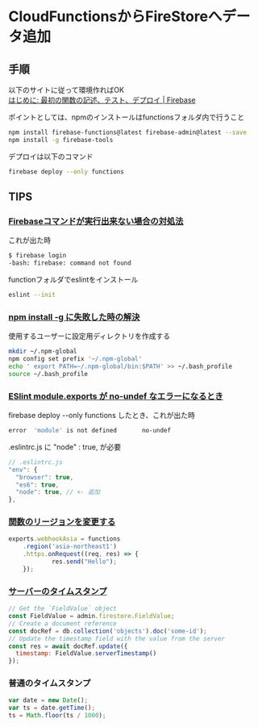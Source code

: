 # CloudFunctionsからFireStoreへデータ追加  

## 手順

以下のサイトに従って環境作ればOK  
[はじめに: 最初の関数の記述、テスト、デプロイ  |  Firebase](https://firebase.google.com/docs/functions/get-started?hl=ja)


ポイントとしては、npmのインストールはfunctionsフォルダ内で行うこと
```sh
npm install firebase-functions@latest firebase-admin@latest --save
npm install -g firebase-tools
```

デプロイは以下のコマンド
``` sh
firebase deploy --only functions
```


## TIPS

### [Firebaseコマンドが実行出来ない場合の対処法](https://qiita.com/ebichan_88/items/e3e30461ad4ddd9368f5)

これが出た時

``` sh
$ firebase login 
-bash: firebase: command not found
```

functionフォルダでeslintをインストール

``` sh
eslint --init
```

### [npm install -g に失敗した時の解決](https://qiita.com/rakuraku0615/items/4d47dc6315f01667027a)

使用するユーザーに設定用ディレクトリを作成する

```sh
mkdir ~/.npm-global 
npm config set prefix '~/.npm-global' 
echo ' export PATH=~/.npm-global/bin:$PATH' >> ~/.bash_profile 
source ~/.bash_profile
```

### [ESlint module.exports が no-undef なエラーになるとき](https://chaika.hatenablog.com/entry/2020/04/13/130000)

firebase deploy --only functions したとき、これが出た時  
``` sh
error  'module' is not defined       no-undef
```
.eslintrc.js に "node" : true, が必要

``` js
// .eslintrc.js 
"env": { 
  "browser": true, 
  "es6": true, 
  "node": true, // <- 追加 
},
```
### [関数のリージョンを変更する](https://firebase.google.com/docs/functions/manage-functions?hl=ja#modify-region)

``` js
exports.webhookAsia = functions 
    .region('asia-northeast1') 
    .https.onRequest((req, res) => { 
            res.send("Hello"); 
    });
```

### [サーバーのタイムスタンプ](https://firebase.google.cn/docs/firestore/manage-data/add-data?hl=ja#node.js_7)

``` js
// Get the `FieldValue` object 
const FieldValue = admin.firestore.FieldValue; 
// Create a document reference 
const docRef = db.collection('objects').doc('some-id'); 
// Update the timestamp field with the value from the server 
const res = await docRef.update({ 
  timestamp: FieldValue.serverTimestamp() 
});
```

### 普通のタイムスタンプ

``` js
var date = new Date(); 
var ts = date.getTime(); 
ts = Math.floor(ts / 1000);
```
